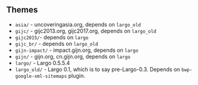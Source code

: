 ## Themes
- `asia/` - uncoveringasia.org, depends on `largo_old`
- `gijc/` - gijc2013.org, gijc2017.org, depends on `largo_old`
- `gijc2015/`- depends on `largo`
- `gijc_br/` - depends on `largo_old`
- `gijn-impact/` - impact.gijn.org, depends on `largo`
- `gijn/` - gijn.org, cn.gijn.org, depends on `largo`
- `largo/` - Largo 0.5.5.4
- `largo_old/` - Largo 0.1, which is to say pre-Largo-0.3. Depends on `bwp-google-xml-sitemaps` plugin.
